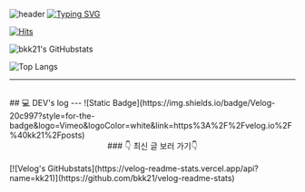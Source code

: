 ![header](https://capsule-render.vercel.app/api?type=Waving&color=6994CDEE)
[![Typing SVG](https://readme-typing-svg.demolab.com?font=Alkatra&weight=500&size=45&duration=3500&pause=3&color=000&center=true&vCenter=false&multiline=true&repeat=true&width=1000&&&fontAlignY=20&height=100&lines=Welcome+to+kk21's+GitHub!%20%20👋)](https://git.io/typing-svg)

[![Hits](https://hits.seeyoufarm.com/api/count/incr/badge.svg?url=https%3A%2F%2Fgithub.com%2Fbkk21&count_bg=%239ED0FF&title_bg=%23555555&icon=reactos.svg&icon_color=%239ED0FF&title=Github&edge_flat=false)](https://hits.seeyoufarm.com)

![bkk21's GitHubstats](https://github-readme-stats.vercel.app/api?username=bkk21&show_icons=true&bg_color=fff)

![Top Langs](https://github-readme-stats.vercel.app/api/top-langs/?username=bkk21&layout=compact)

---
<br>
## 💻 DEV's log 
---
![Static Badge](https://img.shields.io/badge/Velog-20c997?style=for-the-badge&logo=Vimeo&logoColor=white&link=https%3A%2F%2Fvelog.io%2F%40kk21%2Fposts)
<center> ### 👇 최신 글 보러 가기👇 </center>
<br>
 [![Velog's GitHubstats](https://velog-readme-stats.vercel.app/api?name=kk21)](https://github.com/bkk21/velog-readme-stats)


